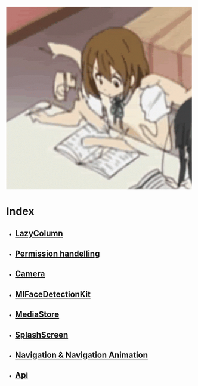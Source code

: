 ![Reading](studying-anime-girl.gif)
# Index
* ## [LazyColumn](LazyColumn.md)
* ## [Permission handelling](Permission.md)
* ## [Camera](Camera.md)
* ## [MlFaceDetectionKit](MlFaceDetectionKit.md)
* ## [MediaStore](MediaStore.md)
* ## [SplashScreen](SplashScreen.md)
* ## [Navigation & Navigation Animation](Navigation.md)
* ## [Api](Api.md)
